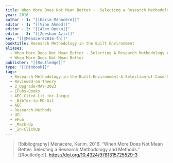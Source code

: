 ```yaml
---
title: When More Does Not Mean Better -  Selecting a Research Methodology and Methods
year: 2016
author - 1: "[[Karim Ménacère]]"
editor - 1: "[[Vian Ahmed]]"
editor - 2: "[[Alex Opoku]]"
editor - 3: "[[Zeeshan Aziz]]"
key: "[[@Menacere2016-fn]]"
booktitle: Research Methodology in the Built Environment
aliases:
  - When More Does Not Mean Better - Selecting A Research Methodology And Methods
  - When More Does Not Mean Better
publisher: "[[Routledge]]"
type: "[[@inbook]]"
tags:
  - Research-Methodology-in-the-Built-Environment-A-Selection-of-Case-Studies
  - Reviewed-on-Theory
  - 2_Upgrade-MAY-2023
  - EPubs-Books
  - AEC-Cited-Lit-for-Jacqui
  - _BibTex-to-MD-Git
  - AEC
  - Research-Methods
  - UCL
  - ePub
  - _Mark-Up
  - _In-ClickUp
---
```


> [!bibliography]
> Ménacère, Karim. 2016. “When More Does Not Mean Better: Selecting a Research Methodology and Methods.” [[Routledge]]. https://doi.org/10.4324/9781315725529-3